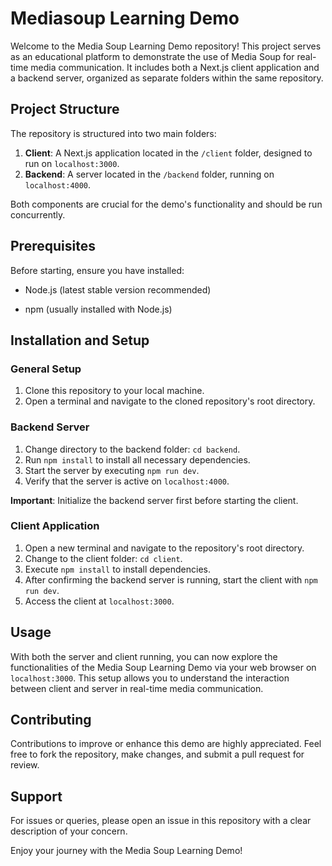 # Mediasoup Learning Demo

Welcome to the Media Soup Learning Demo repository! This project serves as an educational platform to demonstrate the use of Media Soup for real-time media communication. It includes both a Next.js client application and a backend server, organized as separate folders within the same repository.

## Project Structure

The repository is structured into two main folders:

1. **Client**: A Next.js application located in the `/client` folder, designed to run on `localhost:3000`.
2. **Backend**: A server located in the `/backend` folder, running on `localhost:4000`.

Both components are crucial for the demo's functionality and should be run concurrently.

## Prerequisites

Before starting, ensure you have installed:

- Node.js (latest stable version recommended)

- npm (usually installed with Node.js)

## Installation and Setup

### General Setup

1. Clone this repository to your local machine.
2. Open a terminal and navigate to the cloned repository's root directory.

### Backend Server

1. Change directory to the backend folder: `cd backend`.
2. Run `npm install` to install all necessary dependencies.
3. Start the server by executing `npm run dev`.
4. Verify that the server is active on `localhost:4000`.

**Important**: Initialize the backend server first before starting the client.

### Client Application

1. Open a new terminal and navigate to the repository's root directory.
2. Change to the client folder: `cd client`.
3. Execute `npm install` to install dependencies.
4. After confirming the backend server is running, start the client with `npm run dev`.
5. Access the client at `localhost:3000`.

## Usage

With both the server and client running, you can now explore the functionalities of the Media Soup Learning Demo via your web browser
on `localhost:3000`.
This setup allows you to understand the interaction between client and server in real-time media communication.

## Contributing

Contributions to improve or enhance this demo are highly appreciated. Feel free to fork the repository, make changes, and submit a pull request for review.

## Support

For issues or queries, please open an issue in this repository with a clear description of your concern.

Enjoy your journey with the Media Soup Learning Demo!
